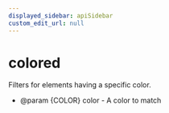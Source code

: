 ```yaml
---
displayed_sidebar: apiSidebar
custom_edit_url: null
---
```

# colored

Filters for elements having a specific color.

   * @param {COLOR} color - A color to match
